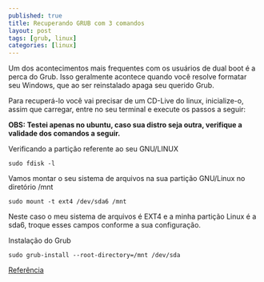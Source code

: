 ```yaml
---
published: true
title: Recuperando GRUB com 3 comandos
layout: post
tags: [grub, linux]
categories: [linux]
---
```

Um dos acontecimentos mais frequentes com os usuários de dual boot é a perca do Grub. Isso geralmente acontece quando você resolve formatar seu Windows, que ao ser reinstalado apaga seu querido Grub.

Para recuperá-lo você vai precisar de um CD-Live do linux, inicialize-o, assim que carregar, entre no seu terminal e execute os passos a seguir:

**OBS: Testei apenas no ubuntu, caso sua distro seja outra, verifique a validade dos comandos a seguir.**

Verificando a partição referente ao seu GNU/LINUX

    sudo fdisk -l

Vamos montar o seu sistema de arquivos na sua partição GNU/Linux no diretório /mnt

    sudo mount -t ext4 /dev/sda6 /mnt

Neste caso o meu sistema de arquivos é EXT4 e a minha partição Linux é a sda6, troque esses campos conforme a sua configuração.

Instalação do Grub

    sudo grub-install --root-directory=/mnt /dev/sda

<a href="http://www.vivaolinux.com.br/dica/Como-recuperar-o-GRUB-em-3-comandos-Esse-funciona/" target="_blank">Referência</a>
